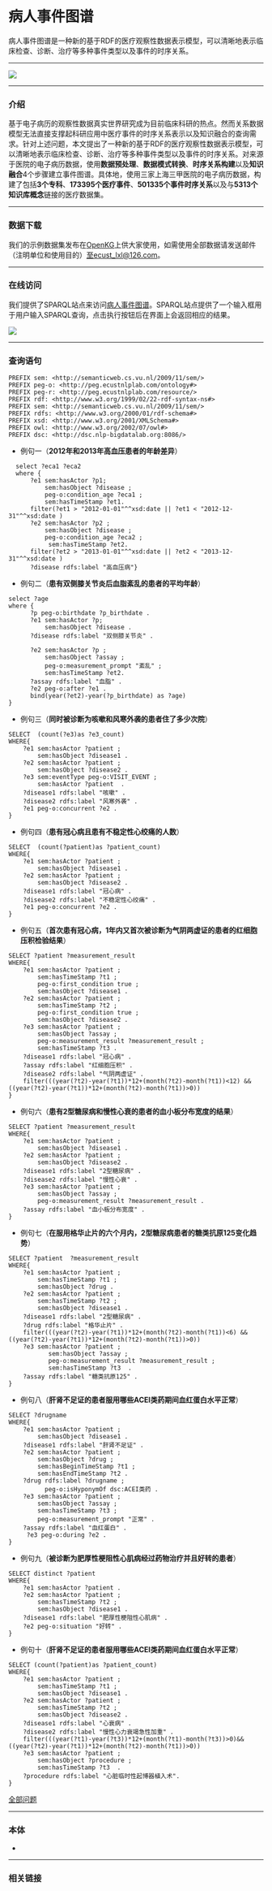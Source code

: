 # 病人事件图谱

病人事件图谱是一种新的基于RDF的医疗观察性数据表示模型，可以清晰地表示临床检查、诊断、治疗等多种事件类型以及事件的时序关系。

------

![](images\schema.png)

------

### 介绍

基于电子病历的观察性数据真实世界研究成为目前临床科研的热点。然而关系数据模型无法直接支撑起科研应用中医疗事件的时序关系表示以及知识融合的查询需求。针对上述问题，本文提出了一种新的基于RDF的医疗观察性数据表示模型，可以清晰地表示临床检查、诊断、治疗等多种事件类型以及事件的时序关系。对来源于医院的电子病历数据，使用**数据预处理**、**数据模式转换**、**时序关系构建**以及**知识融合**4个步骤建立事件图谱。具体地，使用三家上海三甲医院的电子病历数据，构建了包括**3个专科**、**173395个医疗事件**、**501335个事件时序关系**以及与**5313个知识库概念**链接的医疗数据集。

------

### 数据下载

我们的示例数据集发布在[OpenKG](http://www.openkg.cn/)上供大家使用，如需使用全部数据请发送邮件（注明单位和使用目的）至ecust_lxl@126.com。

------

### 在线访问

我们提供了SPARQL站点来访问[病人事件图谱](https://peg.ecustnlplab.com/dataset.html)。SPARQL站点提供了一个输入框用于用户输入SPARQL查询，点击执行按钮后在界面上会返回相应的结果。

![](images\online_query.png)

------

### 查询语句

~~~~sparql前缀
PREFIX sem: <http://semanticweb.cs.vu.nl/2009/11/sem/>
PREFIX peg-o: <http://peg.ecustnlplab.com/ontology#>
PREFIX peg-r: <http://peg.ecustnlplab.com/resource/>
PREFIX rdf: <http://www.w3.org/1999/02/22-rdf-syntax-ns#>
PREFIX sem: <http://semanticweb.cs.vu.nl/2009/11/sem/>
PREFIX rdfs: <http://www.w3.org/2000/01/rdf-schema#>
PREFIX xsd: <http://www.w3.org/2001/XMLSchema#>
PREFIX owl: <http://www.w3.org/2002/07/owl#>
PREFIX dsc: <http://dsc.nlp-bigdatalab.org:8086/>
~~~~

+ 例句一（**2012年和2013年高血压患者的年龄差异**）
~~~~sparql
  select ?eca1 ?eca2
  where {
      ?e1 sem:hasActor ?p1;
          sem:hasObject ?disease ;
          peg-o:condition_age ?eca1 ;
          sem:hasTimeStamp ?et1.
      filter(?et1 > "2012-01-01"^^xsd:date || ?et1 < "2012-12-31"^^xsd:date )
      ?e2 sem:hasActor ?p2 ;
          sem:hasObject ?disease ;
          peg-o:condition_age ?eca2 ;
           sem:hasTimeStamp ?et2.
      filter(?et2 > "2013-01-01"^^xsd:date || ?et2 < "2013-12-31"^^xsd:date )
      ?disease rdfs:label "高血压病"}
~~~~

+ 例句二（**患有双侧膝关节炎后血脂紊乱的患者的平均年龄**）
~~~~sparql
select ?age
where {
      ?p peg-o:birthdate ?p_birthdate .
      ?e1 sem:hasActor ?p;
          sem:hasObject ?disease .
      ?disease rdfs:label "双侧膝关节炎" .
  
      ?e2 sem:hasActor ?p ;
          sem:hasObject ?assay ;
          peg-o:measurement_prompt "紊乱" ;
          sem:hasTimeStamp ?et2.
      ?assay rdfs:label "血脂" .
      ?e2 peg-o:after ?e1 .
      bind(year(?et2)-year(?p_birthdate) as ?age)
}
~~~~

+ 例句三（**同时被诊断为咳嗽和风寒外袭的患者住了多少次院**）
~~~~sparql
SELECT  (count(?e3)as ?e3_count)
WHERE{
	?e1 sem:hasActor ?patient ;
        sem:hasObject ?disease1 .
	?e2 sem:hasActor ?patient ;
        sem:hasObject ?disease2 .
  	?e3 sem:eventType peg-o:VISIT_EVENT ;
  		sem:hasActor ?patient  .
	?disease1 rdfs:label "咳嗽" .
	?disease2 rdfs:label "风寒外袭" .
  	?e1 peg-o:concurrent ?e2 .
}
~~~~

+ 例句四（**患有冠心病且患有不稳定性心绞痛的人数**）
~~~~sparql
SELECT  (count(?patient)as ?patient_count)
WHERE{
	?e1 sem:hasActor ?patient ;
        sem:hasObject ?disease1 .
	?e2 sem:hasActor ?patient ;
        sem:hasObject ?disease2 .
	?disease1 rdfs:label "冠心病" .
	?disease2 rdfs:label "不稳定性心绞痛" .
  	?e1 peg-o:concurrent ?e2 .
}
~~~~

+ 例句五（**首次患有冠心病，1年内又首次被诊断为气阴两虚证的患者的红细胞压积检验结果**）
~~~~sparql
SELECT ?patient ?measurement_result
WHERE{
	?e1 sem:hasActor ?patient ;
        sem:hasTimeStamp ?t1 ;
        peg-o:first_condition true ;
        sem:hasObject ?disease1 .
	?e2 sem:hasActor ?patient ;
        sem:hasTimeStamp ?t2 ;
        peg-o:first_condition true ;
        sem:hasObject ?disease2 .
	?e3 sem:hasActor ?patient ;
        sem:hasObject ?assay ;
        peg-o:measurement_result ?measurement_result ;
        sem:hasTimeStamp ?t3 .
	?disease1 rdfs:label "冠心病" .
  	?assay rdfs:label "红细胞压积" .
	?disease2 rdfs:label "气阴两虚证" .
	filter(((year(?t2)-year(?t1))*12+(month(?t2)-month(?t1))<12) && ((year(?t2)-year(?t1))*12+(month(?t2)-month(?t1))>0))
}
~~~~

+ 例句六（**患有2型糖尿病和慢性心衰的患者的血小板分布宽度的结果**）
~~~~sparql
SELECT ?patient ?measurement_result
WHERE{
	?e1 sem:hasActor ?patient ;
        sem:hasObject ?disease1 .
	?e2 sem:hasActor ?patient ;
        sem:hasObject ?disease2 .
	?disease1 rdfs:label "2型糖尿病" .	
	?disease2 rdfs:label "慢性心衰" .
	?e3 sem:hasActor ?patient ;
        sem:hasObject ?assay ;
        peg-o:measurement_result ?measurement_result .
  	?assay rdfs:label "血小板分布宽度" .
}
~~~~

+ 例句七（**在服用格华止片的六个月内，2型糖尿病患者的糖类抗原125变化趋势**）
~~~~sparql
SELECT ?patient  ?measurement_result
WHERE{
	?e1 sem:hasActor ?patient ;
        sem:hasTimeStamp ?t1 ;
        sem:hasObject ?drug .
	?e2 sem:hasActor ?patient ;
        sem:hasTimeStamp ?t2 ;
        sem:hasObject ?disease1 .
	?disease1 rdfs:label "2型糖尿病" .
  	?drug rdfs:label "格华止片" .
	filter(((year(?t2)-year(?t1))*12+(month(?t2)-month(?t1))<6) && ((year(?t2)-year(?t1))*12+(month(?t2)-month(?t1))>0))
	?e3 sem:hasActor ?patient ;
           sem:hasObject ?assay ;
           peg-o:measurement_result ?measurement_result ;
           sem:hasTimeStamp ?t3  .
  	?assay rdfs:label "糖类抗原125" .
}
~~~~
+ 例句八（**肝肾不足证的患者服用哪些ACEI类药期间血红蛋白水平正常**）
~~~~sparql
SELECT ?drugname
WHERE{
	?e1 sem:hasActor ?patient ;
        sem:hasObject ?disease1 .
  	?disease1 rdfs:label "肝肾不足证" .
  	?e2 sem:hasActor ?patient ;
        sem:hasObject ?drug ;
        sem:hasBeginTimeStamp ?t1 ;
        sem:hasEndTimeStamp ?t2 .
  	?drug rdfs:label ?drugname ;
          peg-o:isHyponymOf dsc:ACEI类药 .
	?e3 sem:hasActor ?patient ;
        sem:hasObject ?assay ;
        sem:hasTimeStamp ?t3 ;
        peg-o:measurement_prompt "正常" .
   	?assay rdfs:label "血红蛋白" .
  	 ?e3 peg-o:during ?e2 .
}
~~~~
+ 例句九（**被诊断为肥厚性梗阻性心肌病经过药物治疗并且好转的患者**）
~~~~sparql
SELECT distinct ?patient
WHERE{
	?e1 sem:hasActor ?patient .
	?e2 sem:hasActor ?patient ;
        sem:hasTimeStamp ?t2 ;
        sem:hasObject ?disease1 .
	?disease1 rdfs:label "肥厚性梗阻性心肌病" .
  	?e2 peg-o:situation "好转" .
}
~~~~
+ 例句十（**肝肾不足证的患者服用哪些ACEI类药期间血红蛋白水平正常**）
~~~~sparql
SELECT (count(?patient)as ?patient_count)
WHERE{
	?e1 sem:hasActor ?patient ;
        sem:hasTimeStamp ?t1 ;
        sem:hasObject ?disease1 .
	?e2 sem:hasActor ?patient ;
        sem:hasTimeStamp ?t2 ;
        sem:hasObject ?disease2 .
	?disease1 rdfs:label "心衰病" .
    ?disease2 rdfs:label "慢性心力衰竭急性加重" .
 	filter(((year(?t1)-year(?t3))*12+(month(?t1)-month(?t3))>0)&&((year(?t2)-year(?t1))*12+(month(?t2)-month(?t1))>0))
	?e3 sem:hasActor ?patient ;
        sem:hasObject ?procedure ;
        sem:hasTimeStamp ?t3  .
  	?procedure rdfs:label "心脏临时性起博器植入术".
}
~~~~
<a href="examples.txt" target="_blank">全部问题</a>

------

### 本体

+ 


------

### 相关链接